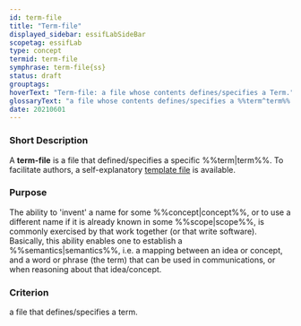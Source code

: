 ```yaml
---
id: term-file
title: "Term-file"
displayed_sidebar: essifLabSideBar
scopetag: essifLab
type: concept
termid: term-file
symphrase: term-file{ss}
status: draft
grouptags:
hoverText: "Term-file: a file whose contents defines/specifies a Term."
glossaryText: "a file whose contents defines/specifies a %%term^term%%."
date: 20210601
---
```


### Short Description
A **term-file** is a file that defined/specifies a specific %%term|term%%. To facilitate authors, a self-explanatory [template file](/tev1/term-file.md) is available.

### Purpose
The ability to 'invent' a name for some %%concept|concept%%, or to use a different name if it is already known in some %%scope|scope%%, is commonly exercised by that work together (or that write software). Basically, this ability enables one to establish a %%semantics|semantics%%, i.e. a mapping between an idea or concept, and a word or phrase (the term) that can be used in communications, or when reasoning about that idea/concept.

### Criterion
a file that defines/specifies a term.
